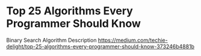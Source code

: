 # Top 25 Algorithms Every Programmer Should Know
Binary Search Algorithm
Description
https://medium.com/techie-delight/top-25-algorithms-every-programmer-should-know-373246b4881b
